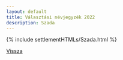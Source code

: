 ```yaml
---
layout: default
title: Választási névjegyzék 2022
description: Szada
---
```


{% include settlementHTMLs/Szada.html %}

[Vissza](./)